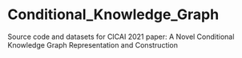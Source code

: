 # Conditional_Knowledge_Graph
Source code and datasets for CICAI 2021 paper: A Novel Conditional Knowledge Graph Representation and Construction
